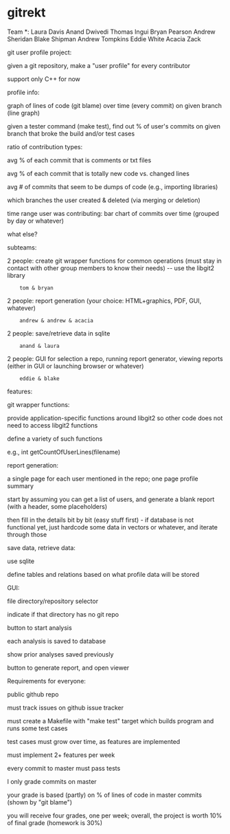 # gitrekt

Team *: Laura Davis
        Anand Dwivedi
        Thomas Ingui
        Bryan Pearson
        Andrew Sheridan
        Blake Shipman
        Andrew Tompkins
        Eddie White
        Acacia Zack

git user profile project:

given a git repository, make a "user profile" for every contributor

support only C++ for now

profile info:

graph of lines of code (git blame) over time (every commit) on given branch (line graph)

given a tester command (make test), find out % of user's commits on given branch that broke the build and/or test cases

ratio of contribution types:

avg % of each commit that is comments or txt files

avg % of each commit that is totally new code vs. changed lines

avg # of commits that seem to be dumps of code (e.g., importing libraries)

which branches the user created & deleted (via merging or deletion)

time range user was contributing: bar chart of commits over time (grouped by day or whatever)

what else?

subteams:



2 people: create git wrapper functions for common operations (must stay in contact with other group members to know their needs) -- use 
the libgit2 library

        tom & bryan

2 people: report generation (your choice: HTML+graphics, PDF, GUI, whatever)

        andrew & andrew & acacia

2 people: save/retrieve data in sqlite

        anand & laura

2 people: GUI for selection a repo, running report generator, viewing reports (either in GUI or launching browser or whatever)

        eddie & blake


features:

git wrapper functions:

provide application-specific functions around libgit2 so other code does not need to access libgit2 functions

define a variety of such functions

e.g., int getCountOfUserLines(filename)

report generation:

a single page for each user mentioned in the repo; one page profile summary

start by assuming you can get a list of users, and generate a blank report (with a header, some placeholders)

then fill in the details bit by bit (easy stuff first) - if database is not functional yet, just hardcode some data in vectors or 
whatever, and iterate through those

save data, retrieve data:

use sqlite

define tables and relations based on what profile data will be stored

GUI:

file directory/repository selector

indicate if that directory has no git repo

button to start analysis

each analysis is saved to database

show prior analyses saved previously

button to generate report, and open viewer


Requirements for everyone:

public github repo

must track issues on github issue tracker

must create a Makefile with "make test" target which builds program and runs some test cases

test cases must grow over time, as features are implemented

must implement 2+ features per week

every commit to master must pass tests

I only grade commits on master

your grade is based (partly) on % of lines of code in master commits (shown by "git blame")

you will receive four grades, one per week; overall, the project is worth 10% of final grade (homework is 30%)
